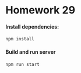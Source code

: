 # Homework 29

#### Install dependencies:

```
npm install
```

#### Build and run server

```
npm run start
```

